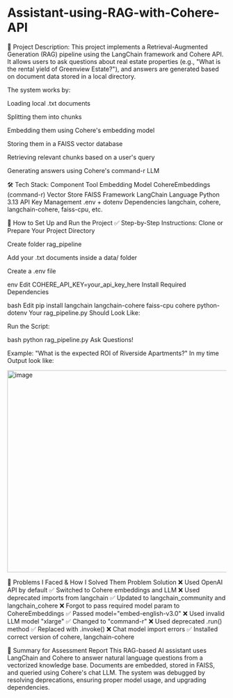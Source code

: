 # Assistant-using-RAG-with-Cohere-API
📌 Project Description:
This project implements a Retrieval-Augmented Generation (RAG) pipeline using the LangChain framework and Cohere API. It allows users to ask questions about real estate properties (e.g., "What is the rental yield of Greenview Estate?"), and answers are generated based on document data stored in a local directory.

The system works by:

Loading local .txt documents

Splitting them into chunks

Embedding them using Cohere's embedding model

Storing them in a FAISS vector database

Retrieving relevant chunks based on a user's query

Generating answers using Cohere's command-r LLM

🛠️ Tech Stack:
Component	Tool
Embedding Model	CohereEmbeddings (command-r)
Vector Store	FAISS
Framework	LangChain
Language	Python 3.13
API Key Management	.env + dotenv
Dependencies	langchain, cohere, langchain-cohere, faiss-cpu, etc.

🚀 How to Set Up and Run the Project
✅ Step-by-Step Instructions:
Clone or Prepare Your Project Directory

Create folder rag_pipeline

Add your .txt documents inside a data/ folder

Create a .env file

env
Edit
COHERE_API_KEY=your_api_key_here
Install Required Dependencies

bash
Edit
pip install langchain langchain-cohere faiss-cpu cohere python-dotenv
Your rag_pipeline.py Should Look Like:


Run the Script:

bash
python rag_pipeline.py
Ask Questions!

Example: "What is the expected ROI of Riverside Apartments?"
In my time Output look like:

<img width="897" height="465" alt="image" src="https://github.com/user-attachments/assets/0073a458-3d84-4a9f-812f-de01dd5fd7d2" />


🧩 Problems I Faced & How I Solved Them
Problem	Solution
❌ Used OpenAI API by default	✅ Switched to Cohere embeddings and LLM
❌ Used deprecated imports from langchain	✅ Updated to langchain_community and langchain_cohere
❌ Forgot to pass required model param to CohereEmbeddings	✅ Passed model="embed-english-v3.0"
❌ Used invalid LLM model "xlarge"	✅ Changed to "command-r"
❌ Used deprecated .run() method	✅ Replaced with .invoke()
❌ Chat model import errors	✅ Installed correct version of cohere, langchain-cohere

📄 Summary for Assessment Report
This RAG-based AI assistant uses LangChain and Cohere to answer natural language questions from a vectorized knowledge base. Documents are embedded, stored in FAISS, and queried using Cohere's chat LLM. The system was debugged by resolving deprecations, ensuring proper model usage, and upgrading dependencies.

